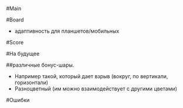 #Main

#Board

- адаптивность для планшетов/мобильных

#Score

#На будущее

##различные бонус-шары. 
- Например такой, который дает взрыв (вокруг, по вертикали, горизонтали)
- Разноцветный (им можно взаимодействует с другими цветами)

#Ошибки


